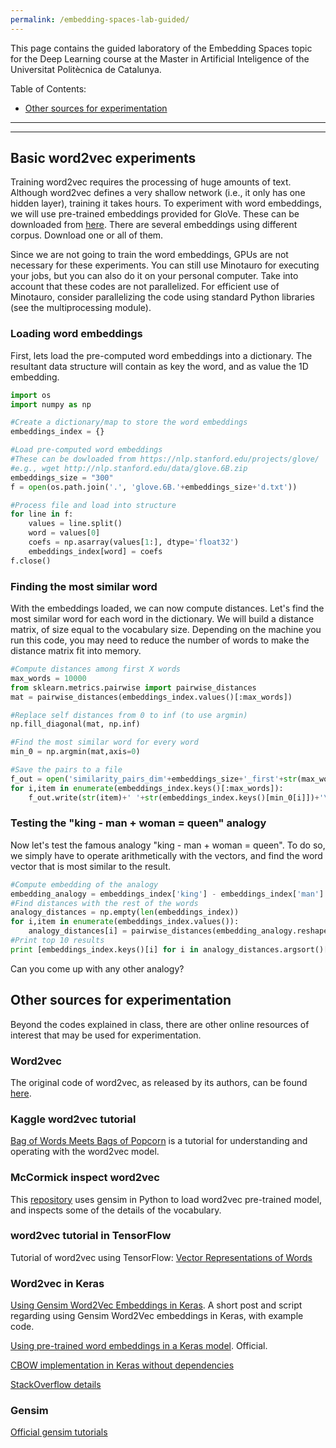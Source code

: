 ```yaml
---
permalink: /embedding-spaces-lab-guided/
---
```


This page contains the guided laboratory of the Embedding Spaces topic for the Deep Learning course at the Master in Artificial Inteligence of the Universitat Politècnica de Catalunya.

Table of Contents:

- [Other sources for experimentation](#other)

---

---


<a name='basic'></a>
## Basic word2vec experiments

Training word2vec requires the processing of huge amounts of text. Although word2vec defines a very shallow network (i.e., it only has one hidden layer), training it takes hours. To experiment with word embeddings, we will use pre-trained embeddings provided for GloVe. These can be downloaded from [here](https://nlp.stanford.edu/projects/glove/). There are several embeddings using different corpus. Download one or all of them.

Since we are not going to train the word embeddings, GPUs are not necessary for these experiments. You can still use Minotauro for executing your jobs, but you can also do it on your personal computer. Take into account that these codes are not parallelized. For efficient use of Minotauro, consider parallelizing the code using standard Python libraries (see the multiprocessing module).

### Loading word embeddings

First, lets load the pre-computed word embeddings into a dictionary. The resultant data structure will contain as key the word, and as value the 1D embedding.

```python
import os
import numpy as np

#Create a dictionary/map to store the word embeddings
embeddings_index = {}

#Load pre-computed word embeddings
#These can be dowloaded from https://nlp.stanford.edu/projects/glove/
#e.g., wget http://nlp.stanford.edu/data/glove.6B.zip
embeddings_size = "300"
f = open(os.path.join('.', 'glove.6B.'+embeddings_size+'d.txt'))

#Process file and load into structure
for line in f:
    values = line.split()
    word = values[0]
    coefs = np.asarray(values[1:], dtype='float32')
    embeddings_index[word] = coefs
f.close()

```

### Finding the most similar word

With the embeddings loaded, we can now compute distances. Let's find the most similar word for each word in the dictionary. We will build a distance matrix, of size equal to the vocabulary size. Depending on the machine you run this code, you may need to reduce the number of words to make the distance matrix fit into memory.

```python
#Compute distances among first X words
max_words = 10000
from sklearn.metrics.pairwise import pairwise_distances
mat = pairwise_distances(embeddings_index.values()[:max_words])

#Replace self distances from 0 to inf (to use argmin)
np.fill_diagonal(mat, np.inf)

#Find the most similar word for every word
min_0 = np.argmin(mat,axis=0)

#Save the pairs to a file
f_out = open('similarity_pairs_dim'+embeddings_size+'_first'+str(max_words)+'.txt','w')
for i,item in enumerate(embeddings_index.keys()[:max_words]):
    f_out.write(str(item)+' '+str(embeddings_index.keys()[min_0[i]])+'\n')
```

### Testing the "king - man + woman = queen" analogy

Now let's test the famous analogy "king - man + woman = queen". To do so, we simply have to operate arithmetically with the vectors, and find the word vector that is most similar to the result.

```python
#Compute embedding of the analogy
embedding_analogy = embeddings_index['king'] - embeddings_index['man'] + embeddings_index['woman']
#Find distances with the rest of the words
analogy_distances = np.empty(len(embeddings_index))
for i,item in enumerate(embeddings_index.values()):
    analogy_distances[i] = pairwise_distances(embedding_analogy.reshape(1, -1),item.reshape(1, -1))
#Print top 10 results
print [embeddings_index.keys()[i] for i in analogy_distances.argsort()[:10]]
```

Can you come up with any other analogy?


<a name='other'></a>
## Other sources for experimentation

Beyond the codes explained in class, there are other online resources of interest that may be used for experimentation.

### Word2vec

The original code of word2vec, as released by its authors, can be found [here](https://code.google.com/archive/p/word2vec/).

### Kaggle word2vec tutorial

[Bag of Words Meets Bags of Popcorn](https://www.kaggle.com/c/word2vec-nlp-tutorial) is a tutorial for understanding and operating with the word2vec model.

### McCormick inspect word2vec

This [repository](https://github.com/chrisjmccormick/inspect_word2vec) uses gensim in Python to load word2vec pre-trained model, and inspects some of the details of the vocabulary. 

### word2vec tutorial in TensorFlow

Tutorial of word2vec using TensorFlow: [Vector Representations of Words](https://www.tensorflow.org/tutorials/word2vec)

### Word2vec in Keras

[Using Gensim Word2Vec Embeddings in Keras](http://ben.bolte.cc/blog/2016/gensim.html). A short post and script regarding using Gensim Word2Vec embeddings in Keras, with example code.

[Using pre-trained word embeddings in a Keras model](https://blog.keras.io/using-pre-trained-word-embeddings-in-a-keras-model.html). Official.

[CBOW implementation in Keras without dependencies](https://github.com/abaheti95/Deep-Learning/blob/master/word2vec/keras/cbow_model.py)

[StackOverflow details](https://stackoverflow.com/questions/40244101/implement-word2vec-in-keras)

### Gensim

[Official gensim tutorials](https://radimrehurek.com/gensim/tutorial.html)
